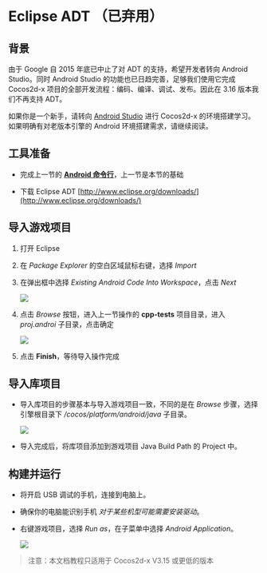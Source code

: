# Eclipse ADT （已弃用）

## 背景

由于 Google 自 2015 年底已中止了对 ADT 的支持，希望开发者转向 Android Studio。同时 Android Studio 的功能也已日趋完善，足够我们使用它完成 Cocos2d-x 项目的全部开发流程：编码、编译、调试、发布。因此在 3.16 版本我们不再支持 ADT。

如果你是一个新手，请转向 [Android Studio](Android-Studio.md) 进行 Cocos2d-x 的环境搭建学习。如果明确有对老版本引擎的 Android 环境搭建需求，请继续阅读。

## 工具准备

* 完成上一节的 **[Android 命令行](Android-terminal/index.html)**，上一节是本节的基础

* 下载 Eclipse ADT [http://www.eclipse.org/downloads/](http://www.eclipse.org/downloads/)

## 导入游戏项目

1. 打开 Eclipse

1. 在 _Package Explorer_ 的空白区域鼠标右键，选择 _Import_

1. 在弹出框中选择 _Existing Android Code Into Workspace_，点击 _Next_

    ![](../../en/installation/Android-Eclipse-img/image2.png)

1. 点击 _Browse_ 按钮，进入上一节操作的 __cpp-tests__ 项目目录，进入 _proj.androi_ 子目录，点击确定

    ![](../../en/installation/Android-Eclipse-img/image3.png)

1. 点击 __Finish__，等待导入操作完成

## 导入库项目

* 导入库项目的步骤基本与导入游戏项目一致，不同的是在 _Browse_ 步骤，选择引擎根目录下 _/cocos/platform/android/java_ 子目录。

    ![](../../en/installation/Android-Eclipse-img/image5.png)

* 导入完成后，将库项目添加到游戏项目 Java Build Path 的 Project 中。

## 构建并运行

* 将开启 USB 调试的手机，连接到电脑上。

* 确保你的电脑能识别手机 _对于某些机型可能需要安装驱动_。

* 右键游戏项目，选择 _Run as_，在子菜单中选择 _Android Application_。

    ![](../../en/installation/Android-Eclipse-img/image6.png)

> 注意：本文档教程只适用于 Cocos2d-x V3.15 或更低的版本
